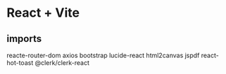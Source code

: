 # React + Vite

## imports
reacte-router-dom
axios
bootstrap
lucide-react
html2canvas
jspdf
react-hot-toast
@clerk/clerk-react